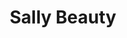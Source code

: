 ---
title: "Sally Beauty"
url: /austin/sally-beauty-lakeline-mall-drive/
shop: hairdresser supply
---